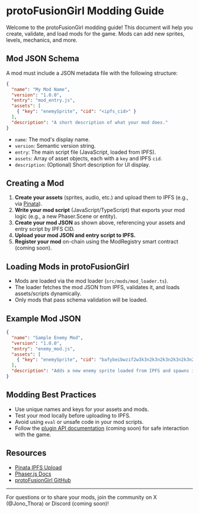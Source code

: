 # protoFusionGirl Modding Guide

Welcome to the protoFusionGirl modding guide! This document will help you create, validate, and load mods for the game. Mods can add new sprites, levels, mechanics, and more.

## Mod JSON Schema

A mod must include a JSON metadata file with the following structure:

```json
{
  "name": "My Mod Name",
  "version": "1.0.0",
  "entry": "mod_entry.js",
  "assets": [
    { "key": "enemySprite", "cid": "<ipfs_cid>" }
  ],
  "description": "A short description of what your mod does."
}
```

- `name`: The mod's display name.
- `version`: Semantic version string.
- `entry`: The main script file (JavaScript, loaded from IPFS).
- `assets`: Array of asset objects, each with a `key` and IPFS `cid`.
- `description`: (Optional) Short description for UI display.

## Creating a Mod

1. **Create your assets** (sprites, audio, etc.) and upload them to IPFS (e.g., via [Pinata](https://pinata.cloud)).
2. **Write your mod script** (JavaScript/TypeScript) that exports your mod logic (e.g., a new Phaser.Scene or entity).
3. **Create your mod JSON** as shown above, referencing your assets and entry script by IPFS CID.
4. **Upload your mod JSON and entry script to IPFS.**
5. **Register your mod** on-chain using the ModRegistry smart contract (coming soon).

## Loading Mods in protoFusionGirl

- Mods are loaded via the mod loader (`src/mods/mod_loader.ts`).
- The loader fetches the mod JSON from IPFS, validates it, and loads assets/scripts dynamically.
- Only mods that pass schema validation will be loaded.

## Example Mod JSON

```json
{
  "name": "Sample Enemy Mod",
  "version": "1.0.0",
  "entry": "enemy_mod.js",
  "assets": [
    { "key": "enemySprite", "cid": "bafybeibwzif2w3k3n2k3n2k3n2k3n2k3n2k3n2k3n2k3n2k3n2k3n2k3n2" }
  ],
  "description": "Adds a new enemy sprite loaded from IPFS and spawns it in the level."
}
```

## Modding Best Practices

- Use unique names and keys for your assets and mods.
- Test your mod locally before uploading to IPFS.
- Avoid using `eval` or unsafe code in your mod scripts.
- Follow the [plugin API documentation](#) (coming soon) for safe interaction with the game.

## Resources
- [Pinata IPFS Upload](https://pinata.cloud)
- [Phaser.js Docs](https://phaser.io)
- [protoFusionGirl GitHub](https://github.com/your-repo)

---

For questions or to share your mods, join the community on X (@Jono_Thora) or Discord (coming soon)!
